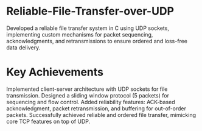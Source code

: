 # Reliable-File-Transfer-over-UDP

Developed a reliable file transfer system in C using UDP sockets, implementing custom mechanisms for packet sequencing, acknowledgments, and retransmissions to ensure ordered and loss-free data delivery.

# Key Achievements
Implemented client-server architecture with UDP sockets for file transmission.
Designed a sliding window protocol (5 packets) for sequencing and flow control.
Added reliability features: ACK-based acknowledgment, packet retransmission, and buffering for out-of-order packets.
Successfully achieved reliable and ordered file transfer, mimicking core TCP features on top of UDP.
